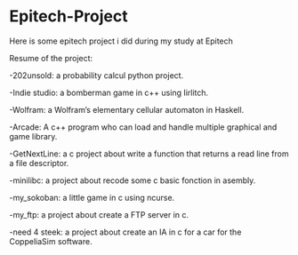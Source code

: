 # Epitech-Project
Here is some epitech project i did during my study at Epitech

Resume of the project:

-202unsold: a probability calcul python project.

-Indie studio: a bomberman game in c++ using Iirlitch.

-Wolfram: a Wolfram’s elementary cellular automaton in Haskell.

-Arcade: A c++ program who can load and handle multiple graphical and game library.

-GetNextLine: a c project about write a function that returns a read line from a file descriptor.

-minilibc: a project about recode some c basic fonction in asembly.

-my_sokoban: a little game in c using ncurse.

-my_ftp: a project about create a FTP server in c.

-need 4 steek: a project about create an IA in c for a car for the CoppeliaSim software.
